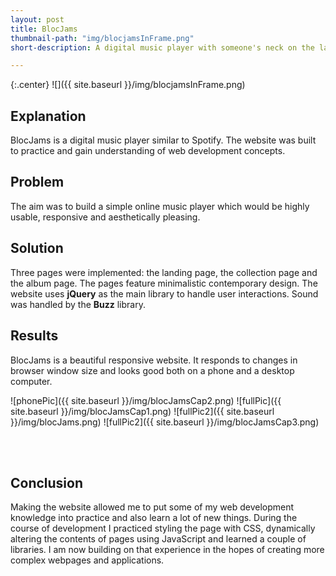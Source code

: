 ```yaml
---
layout: post
title: BlocJams
thumbnail-path: "img/blocjamsInFrame.png"
short-description: A digital music player with someone's neck on the landing page.

---
```


{:.center}
![]({{ site.baseurl }}/img/blocjamsInFrame.png)

## Explanation

BlocJams is a digital music player similar to Spotify. The website was built to practice and gain understanding of web development concepts. 

## Problem

The aim was to build a simple online music player which would be highly usable, responsive and aesthetically pleasing.

## Solution

Three pages were implemented: the landing page, the collection page and the album page. The pages feature minimalistic contemporary design. The website uses **jQuery** as the main library to handle user interactions. Sound was handled by the **Buzz** library.

## Results

BlocJams is a beautiful responsive website. It responds to changes in browser window size and looks good both on a phone and a desktop computer. 


![phonePic]({{ site.baseurl }}/img/blocJamsCap2.png)
![fullPic]({{ site.baseurl }}/img/blocJamsCap1.png)
![fullPic2]({{ site.baseurl }}/img/blocJams.png)
![fullPic2]({{ site.baseurl }}/img/blocJamsCap3.png)


<br><br>
## Conclusion

Making the website allowed me to put some of my web development knowledge into practice and also learn a lot of new things. During the course of development I practiced styling the page with CSS, dynamically altering the contents of pages using JavaScript and learned a couple of libraries. I am now building on that experience in the hopes of creating more complex webpages and applications.
